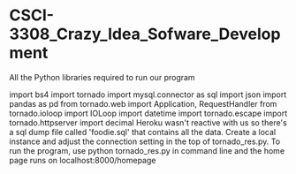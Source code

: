 # CSCI-3308_Crazy_Idea_Sofware_Development
All the Python libraries required to run our program

  import bs4
  import tornado
  import mysql.connector as sql
  import json
  import pandas as pd
  from tornado.web import Application, RequestHandler
  from tornado.ioloop import IOLoop
  import datetime
  import tornado.escape
  import tornado.httpserver
  import decimal
Heroku wasn't reactive with us so there's a sql dump file called 'foodie.sql' that contains all the data. Create a local instance and adjust the connection setting in the top of tornado_res.py.
To run the program, use python tornado_res.py in command line and the home page runs on localhost:8000/homepage
